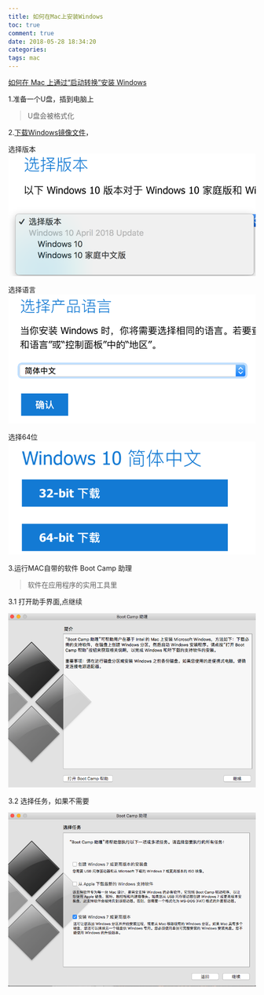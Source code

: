 ```yaml
---
title: 如何在Mac上安装Windows
toc: true
comment: true
date: 2018-05-28 18:34:20
categories:
tags: mac
---
```




[如何在 Mac 上通过“启动转换”安装 Windows](https://support.apple.com/zh-cn/HT201468)



<!--more-->

1.准备一个U盘，插到电脑上

> U盘会被格式化


2.[下载Windows镜像文件](https://www.microsoft.com/zh-cn/software-download/windows10ISO)，

选择版本
![20180528152750396397606.png](how-to-install-windows-on-mac/20180528152750396397606.png)

选择语言
![20180528152750398228115.png](how-to-install-windows-on-mac/20180528152750398228115.png)

选择64位
![20180528152750399827466.png](how-to-install-windows-on-mac/20180528152750399827466.png)

3.运行MAC自带的软件 Boot Camp 助理

> 软件在应用程序的实用工具里


3.1 打开助手界面,点继续

![20180528152750534878018.png](how-to-install-windows-on-mac/20180528152750534878018.png)

3.2 选择任务，如果不需要

![20180528152750540313772.png](how-to-install-windows-on-mac/20180528152750540313772.png)


